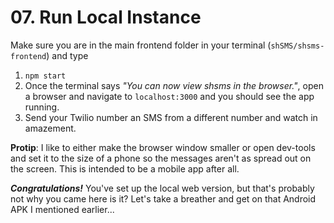 # 07. Run Local Instance

Make sure you are in the main frontend folder in your terminal \(`shSMS/shsms-frontend`\) and type

1. `npm start` 
2. Once the terminal says _"You can now view shsms in the browser."_, open a browser and navigate to `localhost:3000` and you should see the app running. 
3. Send your Twilio number an SMS from a different number and watch in amazement.

**Protip**: I like to either make the browser window smaller or open dev-tools and set it to the size of a phone so the messages aren't as spread out on the screen. This is intended to be a mobile app after all.

_**Congratulations!**_ You've set up the local web version, but that's probably not why you came here is it? Let's take a breather and get on that Android APK I mentioned earlier...

